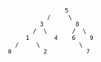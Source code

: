                                         5
                                   /     \
                                 3         8
                               /  \       /  \  
                             1       4    6    9
                          /     \           \
                        0         2           7
